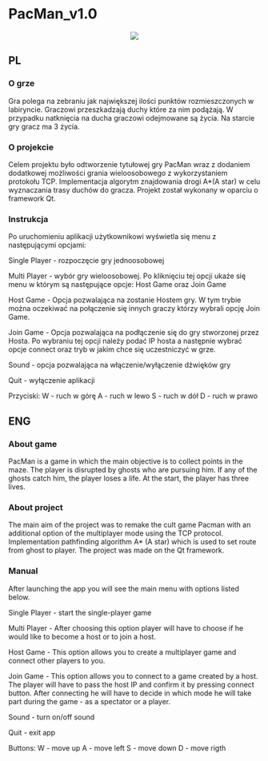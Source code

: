 # PacMan_v1.0

<p align="center">
  <img src="https://user-images.githubusercontent.com/49727204/107409434-744e4c00-6b0c-11eb-8846-99dcf3d2e388.gif">
</p>

## PL

### O grze

Gra polega na zebraniu jak największej ilości punktów rozmieszczonych w labiryncie. Graczowi przeszkadzają duchy które za nim podążają. W przypadku natknięcia na ducha graczowi odejmowane są życia. Na starcie gry gracz ma 3 życia. 

### O projekcie

Celem projektu było odtworzenie tytułowej gry PacMan wraz z dodaniem dodatkowej możliwości grania wieloosobowego z wykorzystaniem protokołu TCP. Implementacja algorytm znajdowania drogi A*(A star) w celu wyznaczania trasy duchów do gracza. Projekt został wykonany w oparciu o framework Qt. 

### Instrukcja 

Po uruchomieniu aplikacji użytkownikowi wyświetla się menu z następującymi opcjami:

Single Player - rozpoczęcie gry jednoosobowej

Multi Player - wybór gry wieloosobowej. Po kliknięciu tej opcji ukaże się menu w którym są następujące opcje: Host Game oraz Join Game

Host Game - Opcja pozwalająca na zostanie Hostem gry. W tym trybie można oczekiwać na połączenie się innych graczy którzy wybrali opcję Join Game.

Join Game  - Opcja pozwalająca na podłączenie się do gry stworzonej przez Hosta.
Po wybraniu tej opcji należy podać IP hosta a następnie wybrać opcje connect oraz tryb w jakim chce się uczestniczyć w grze.

Sound - opcja pozwalająca na włączenie/wyłączenie dźwięków gry

Quit - wyłączenie aplikacji

Przyciski:
W - ruch w górę
A - ruch w lewo
S - ruch w dół
D - ruch w prawo

## ENG

### About game

PacMan is a game in which the main objective is to collect points in the maze. The player is disrupted by ghosts who are pursuing him. If any of the ghosts catch him, the player loses a life. At the start, the player has three lives.  

### About project

The main aim of the project was to remake the cult game Pacman with an additional option of the multiplayer mode using the TCP protocol. Implementation pathfinding algorithm A* (A star) which is used to set route from ghost to player. The project was made on the Qt framework.

### Manual

After launching the app you will see the main menu with options listed below.

Single Player - start the single-player game  

Multi Player - After choosing this option player will have to choose if he would like to become a host or to join a host.  

Host Game - This option allows you to create a multiplayer game and connect other players to you.  

Join Game - This option allows you to connect to a game created by a host. The player will have to pass the host IP and confirm it by pressing connect button. After connecting he will have to decide in which mode he will take part during the game - as a spectator or a player.

Sound - turn on/off sound

Quit - exit app

Buttons:
W - move up
A - move left
S - move down
D - move rigth

